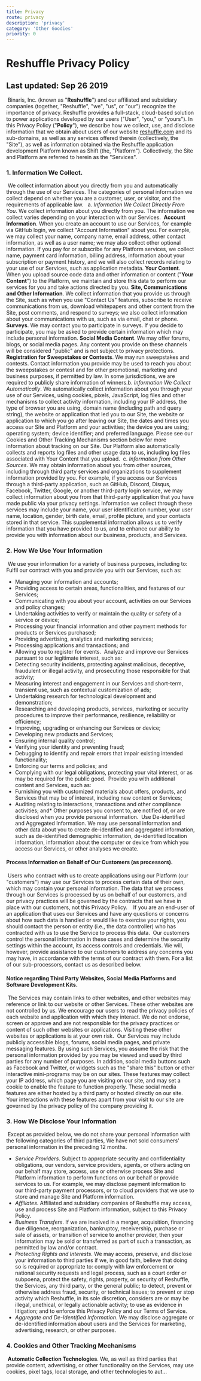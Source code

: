 ```yaml
---
title: Privacy
route: privacy
description: 'privacy'
category: 'Other Goodies'
priority: 0
---
```


# Reshuffle Privacy Policy
## Last updated: Sep 26 2019
​
Binaris, Inc. (known as "**Reshuffle**") and our affiliated and subsidiary companies (together, "Reshuffle", "we", "us", or "our") recognize the importance of privacy. Reshuffle provides a full-stack, cloud-based solution to power applications developed by our users ("User", "you," or "yours"). In this Privacy Policy ("**Policy**"), we describe how we collect, use, and disclose information that we obtain about users of our website [reshuffle.com](https://reshuffle.com) and its sub-domains, as well as any services offered therein (collectively, the "Site"), as well as information obtained via the Reshuffle application development Platform known as Shift (the, "Platform"). Collectively, the Site and Platform are referred to herein as the "Services".
​
### 1. Information We Collect.
​
We collect information about you directly from you and automatically through the use of our Services. The categories of personal information we collect depend on whether you are a customer, user, or visitor, and the requirements of applicable law. 
​
a. *Information We Collect Directly From You*. We collect information about you directly from you. The information we collect varies depending on your interaction with our Services.
​
**Account Information**. When you create an account to use our Services, for example via GitHub login, we collect "Account Information" about you. For example, we may collect your name, company name, email address, other contact information, as well as a user name; we may also collect other optional information. If you pay for or subscribe for any Platform services, we collect name, payment card information, billing address, information about your subscription or payment history, and we will also collect records relating to your use of our Services, such as application metadata.
**Your Content**. When you upload source code data and other information or content ("**Your Content**") to the Platform, we maintain and store this data to perform our services for you and take actions directed by you.
**Site, Communications and Other Information**. We collect information that you provide us through the Site, such as when you use "Contact Us" features, subscribe to receive communications from us, download whitepapers and other content from the Site, post comments, and respond to surveys; we also collect information about your communications with us, such as via email, chat or phone.
**Surveys**. We may contact you to participate in surveys. If you decide to participate, you may be asked to provide certain information which may include personal information.
**Social Media Content**. We may offer forums, blogs, or social media pages. Any content you provide on these channels will be considered "public" and is not subject to privacy protections.
**Registration for Sweepstakes or Contests**. We may run sweepstakes and contests. Contact information you provide may be used to reach you about the sweepstakes or contest and for other promotional, marketing and business purposes, if permitted by law. In some jurisdictions, we are required to publicly share information of winners.
​
b. *Information We Collect Automatically*. We automatically collect information about you through your use of our Services, using cookies, pixels, JavaScript, log files and other mechanisms to collect activity information, including your IP address, the type of browser you are using, domain name (including path and query string), the website or application that led you to our Site, the website or application to which you go after leaving our Site, the dates and times you access our Site and Platform and your activities; the device you are using; operating system; device identifier; and preferred language. Please see our Cookies and Other Tracking Mechanisms section below for more information about tracking on our Site. Our Platform also automatically collects and reports log files and other usage data to us, including log files associated with Your Content that you upload.
​
c. *Information from Other Sources*. We may obtain information about you from other sources, including through third party services and organizations to supplement information provided by you. For example, if you access our Services through a third-party application, such as GitHub, Discord, Disqus, Facebook, Twitter, Google, or another third-party login service, we may collect information about you from that third-party application that you have made public via your privacy settings. Information we collect through these services may include your name, your user identification number, your user name, location, gender, birth date, email, profile picture, and your contacts stored in that service. This supplemental information allows us to verify information that you have provided to us, and to enhance our ability to provide you with information about our business, products, and Services.
​
### 2. How We Use Your Information
​
We use your information for a variety of business purposes, including to:
​
Fulfil our contract with you and provide you with our Services, such as:
​
* Managing your information and accounts;
* Providing access to certain areas, functionalities, and features of our Services;
* Communicating with you about your account, activities on our Services and policy changes;
* Undertaking activities to verify or maintain the quality or safety of a service or device;
* Processing your financial information and other payment methods for products or Services purchased;
* Providing advertising, analytics and marketing services;
* Processing applications and transactions; and
* Allowing you to register for events.
​
Analyze and improve our Services pursuant to our legitimate interest, such as:
​
* Detecting security incidents, protecting against malicious, deceptive, fraudulent or illegal activity, and prosecuting those responsible for that activity;
* Measuring interest and engagement in our Services and short-term, transient use, such as contextual customization of ads;
* Undertaking research for technological development and demonstration;
* Researching and developing products, services, marketing or security procedures to improve their performance, resilience, reliability or efficiency;
* Improving, upgrading or enhancing our Services or device;
* Developing new products and Services;
* Ensuring internal quality control;
* Verifying your identity and preventing fraud;
* Debugging to identify and repair errors that impair existing intended functionality;
* Enforcing our terms and policies; and
* Complying with our legal obligations, protecting your vital interest, or as may be required for the public good.
​
Provide you with additional content and Services, such as:
​
* Furnishing you with customized materials about offers, products, and Services that may be of interest, including new content or Services;
* Auditing relating to interactions, transactions and other compliance activities; and* Other purposes you consent to, are notified of, or are disclosed when you provide personal information.
​
Use De-identified and Aggregated Information. We may use personal information and other data about you to create de-identified and aggregated information, such as de-identified demographic information, de-identified location information, information about the computer or device from which you access our Services, or other analyses we create.
​
#### Process Information on Behalf of Our Customers (as processors).
​
Users who contract with us to create applications using our Platform (our "customers") may use our Services to process certain data of their own, which may contain your personal information. The data that we process through our Services is processed by us on behalf of our customers, and our privacy practices will be governed by the contracts that we have in place with our customers, not this Privacy Policy.  
​
If you are an end-user of an application that uses our Services and have any questions or concerns about how such data is handled or would like to exercise your rights, you should contact the person or entity (i.e., the data controller) who has contracted with us to use the Service to process this data.
​
Our customers control the personal information in these cases and determine the security settings within the account, its access controls and credentials. We will, however, provide assistance to our customers to address any concerns you may have, in accordance with the terms of our contract with them. For a list of our sub-processors, contact us as described below.
​
#### Notice regarding Third Party Websites, Social Media Platforms and Software Development Kits.
​
The Services may contain links to other websites, and other websites may reference or link to our website or other Services. These other websites are not controlled by us. We encourage our users to read the privacy policies of each website and application with which they interact. We do not endorse, screen or approve and are not responsible for the privacy practices or content of such other websites or applications. Visiting these other websites or applications is at your own risk.
​
Our Services may include publicly accessible blogs, forums, social media pages, and private messaging features. By using such Services, you assume the risk that the personal information provided by you may be viewed and used by third parties for any number of purposes. In addition, social media buttons such as Facebook and Twitter, or widgets such as the "share this" button or other interactive mini-programs may be on our sites. These features may collect your IP address, which page you are visiting on our site, and may set a cookie to enable the feature to function properly. These social media features are either hosted by a third party or hosted directly on our site. Your interactions with these features apart from your visit to our site are governed by the privacy policy of the company providing it.
​
### 3. How We Disclose Your Information
​
Except as provided below, we do not share your personal information with the following categories of third parties, We have not sold consumers’ personal information in the preceding 12 months.
​
* *Service Providers*. Subject to appropriate security and confidentiality obligations, our vendors, service providers, agents, or others acting on our behalf may store, access, use or otherwise process Site and Platform information to perform functions on our behalf or provide services to us. For example, we may disclose payment information to our third-party payment processors, or to cloud providers that we use to store and manage Site and Platform information.
​
* *Affiliates*. Affiliated and subsidiary companies of Reshuffle may access, use and process Site and Platform information, subject to this Privacy Policy.
​
* *Business Transfers*. If we are involved in a merger, acquisition, financing due diligence, reorganization, bankruptcy, receivership, purchase or sale of assets, or transition of service to another provider, then your information may be sold or transferred as part of such a transaction, as permitted by law and/or contract.
​
* *Protecting Rights and Interests*. We may access, preserve, and disclose your information to third parties if we, in good faith, believe that doing so is required or appropriate to: comply with law enforcement or national security requests and legal process, such as a court order or subpoena, protect the safety, rights, property, or security of Reshuffle, the Services, any third party, or the general public; to detect, prevent or otherwise address fraud, security, or technical issues; to prevent or stop activity which Reshuffle, in its sole discretion, considers are or may be illegal, unethical, or legally actionable activity; to use as evidence in litigation; and to enforce this Privacy Policy and our Terms of Service.
​
* *Aggregate and De-Identified Information*. We may disclose aggregate or de-identified information about users and the Services for marketing, advertising, research, or other purposes.
​
### 4. Cookies and Other Tracking Mechanisms
​
**Automatic Collection Technologies**. We, as well as third parties that provide content, advertising, or other functionality on the Services, may use cookies, pixel tags, local storage, and other technologies to aut...
